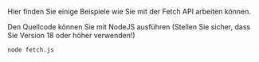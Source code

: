Hier finden Sie einige Beispiele wie Sie mit der Fetch API arbeiten können.

Den Quellcode können Sie mit NodeJS ausführen (Stellen Sie sicher, dass Sie Version 18 oder höher verwenden!)

```bash
node fetch.js
```